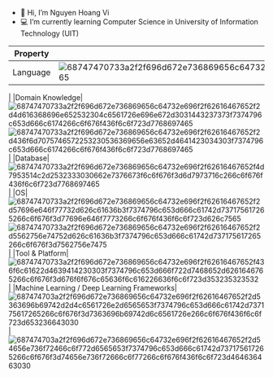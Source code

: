 - 👋 Hi, I’m Nguyen Hoang Vi
- 💻 I’m currently learning Computer Science in University of Information Technology (UIT)

<!---
nhvi/nhvi is a ✨ special ✨ repository because its `README.md` (this file) appears on your GitHub profile.
You can click the Preview link to take a look at your changes.
--->


|Property|Data|
|----|----|
|Language|![68747470733a2f2f696d672e736869656c64732e696f2f62616467652f2d507974686f6e2d3337373641423f7374796c653d666c6174266c6f676f3d507974686f6e266c6f676f436f6c6f723d7768697465](https://user-images.githubusercontent.com/89083388/222725706-82853acc-23d3-48e4-9c41-1847fa2c7b0b.svg)
|
|Domain Knowledge|![68747470733a2f2f696d672e736869656c64732e696f2f62616467652f2d4d616368696e652532304c6561726e696e672d3031443237373f7374796c653d666c6174266c6f676f436f6c6f723d7768697465](https://user-images.githubusercontent.com/89083388/222725786-1136aba2-e475-4db2-9942-cde95309efec.svg)
![68747470733a2f2f696d672e736869656c64732e696f2f62616467652f2d436f6d7075746572253230536369656e63652d4641423034303f7374796c653d666c6174266c6f676f436f6c6f723d7768697465](https://user-images.githubusercontent.com/89083388/222725805-97d1e745-3571-4ea6-bef9-63e42af5bca1.svg)
|
|Database|![68747470733a2f2f696d672e736869656c64732e696f2f62616467652f4d7953514c2d2532333030662e7376673f6c6f676f3d6d7973716c266c6f676f436f6c6f723d7768697465](https://user-images.githubusercontent.com/89083388/222725851-10242ad6-9746-4e9e-9d24-aade661e3956.svg)
|
|OS|![68747470733a2f2f696d672e736869656c64732e696f2f62616467652f2d57696e646f77732d626c61636b3f7374796c653d666c61742d737175617265266c6f676f3d77696e646f7773266c6f676f436f6c6f723d626c7565](https://user-images.githubusercontent.com/89083388/222725890-c3123428-961e-4c68-bfb1-aabe8b5e1e18.svg)
![68747470733a2f2f696d672e736869656c64732e696f2f62616467652f2d5562756e74752d626c61636b3f7374796c653d666c61742d737175617265266c6f676f3d7562756e7475](https://user-images.githubusercontent.com/89083388/222725917-21610bd8-c84a-451e-8e1f-c702741e596e.svg)
|
|Tool & Platform|![68747470733a2f2f696d672e736869656c64732e696f2f62616467652f436f6c61622d4639414230303f7374796c653d666f722d7468652d6261646765266c6f676f3d676f6f676c65636f6c616226636f6c6f723d353235323532](https://user-images.githubusercontent.com/89083388/222725939-5a55f295-c4d6-47bf-984b-82f866e3c232.svg)
|
|Machine Learning / Deep Learning Frameworks|![687474703a2f2f696d672e736869656c64732e696f2f62616467652f2d5363696b69742d2d4c6561726e2d6565653f7374796c653d666c61742d737175617265266c6f676f3d7363696b69742d6c6561726e266c6f676f436f6c6f723d653236643030](https://user-images.githubusercontent.com/89083388/222726145-0bfa360e-6ca1-48a5-bd5b-e201179570f0.svg)
|![687474703a2f2f696d672e736869656c64732e696f2f62616467652f2d54656e736f72466c6f772d6565653f7374796c653d666c61742d737175617265266c6f676f3d74656e736f72666c6f77266c6f676f436f6c6f723d464636463030](https://user-images.githubusercontent.com/89083388/222726177-c3524b66-b53d-4cd6-b027-569dc196873a.svg)


